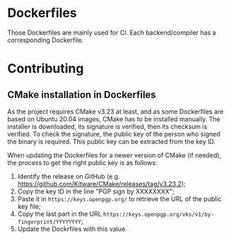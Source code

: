 <!--
SPDX-FileCopyrightText: (C) The kokkos-fft development team, see COPYRIGHT.md file

SPDX-License-Identifier: MIT OR Apache-2.0 WITH LLVM-exception
-->

# Dockerfiles

Those Dockerfiles are mainly used for CI.
Each backend/compiler has a corresponding Dockerfile.

# Contributing

## CMake installation in Dockerfiles

As the project requires CMake v3.23 at least, and as some Dockerfiles are based on Ubuntu 20.04 images, CMake has to be installed manually.
The installer is downloaded, its signature is verified, then its checksum is verified.
To check the signature, the public key of the person who signed the binary is required.
This public key can be extracted from the key ID.

When updating the Dockerfiles for a newer version of CMake (if needed), the process to get the right public key is as follows:

1. Identify the release on GitHub (e.g. https://github.com/Kitware/CMake/releases/tag/v3.23.2);
2. Copy the key ID in the line "PGP sign by XXXXXXXX";
3. Paste it in `https://keys.openpgp.org/` to retrieve the URL of the public key file;
4. Copy the last part in the URL `https://keys.openpgp.org/vks/v1/by-fingerprint/YYYYYYYY`;
5. Update the Dockrfiles with this value.